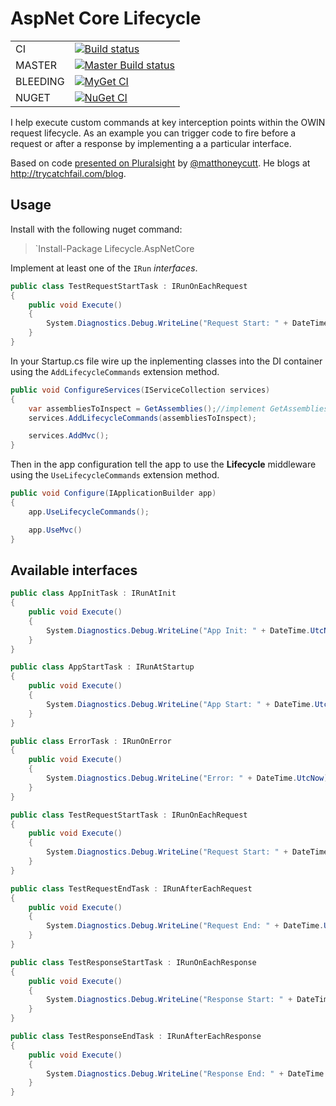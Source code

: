 # AspNet Core Lifecycle

| | |
|-|-|
|   CI  |[![Build status](https://ci.appveyor.com/api/projects/status/05drr0dq7omoru07?svg=true)](https://ci.appveyor.com/project/dburriss/aspnetlifecycle) |
| MASTER |[![Master Build status](https://ci.appveyor.com/api/projects/status/pmgou6qm452s50d0/branch/master?svg=true)](https://ci.appveyor.com/project/dburriss/aspnetlifecycle/branch/master) |
|BLEEDING|[![MyGet CI](https://img.shields.io/myget/dburriss-ci/vpre/Lifecycle.AspNetCore.svg)](http://myget.org/gallery/dburriss-ci) |
|  NUGET |[![NuGet CI](https://img.shields.io/nuget/v/Lifecycle.AspNetCore.svg)](https://www.nuget.org/packages/Lifecycle.AspNetCore/) |

I help execute custom commands at key interception points within the OWIN request lifecycle. As an example you can trigger code to fire before a request or after a response by implementing a a particular interface.

Based on code [presented on Pluralsight](https://www.pluralsight.com/courses/build-application-framework-aspdotnet-mvc-5) by [@matthoneycutt](https://twitter.com/matthoneycutt). He blogs at http://trycatchfail.com/blog.

## Usage

Install with the following nuget command:
> `Install-Package Lifecycle.AspNetCore

Implement at least one of the `IRun` *interfaces*.

```csharp
public class TestRequestStartTask : IRunOnEachRequest
{
    public void Execute()
    {
        System.Diagnostics.Debug.WriteLine("Request Start: " + DateTime.UtcNow);
    }
}
```

In your Startup.cs file wire up the inplementing classes into the DI container using the `AddLifecycleCommands` extension method.

```csharp
public void ConfigureServices(IServiceCollection services)
{
    var assembliesToInspect = GetAssemblies();//implement GetAssemblies to return assemblies you want to scan for interfaces
    services.AddLifecycleCommands(assembliesToInspect);

    services.AddMvc();
}
```

Then in the app configuration tell the app to use the **Lifecycle** middleware using the `UseLifecycleCommands` extension method.

```csharp
public void Configure(IApplicationBuilder app)
{
    app.UseLifecycleCommands();

    app.UseMvc()
}
```

## Available interfaces

```csharp
public class AppInitTask : IRunAtInit
{
    public void Execute()
    {
        System.Diagnostics.Debug.WriteLine("App Init: " + DateTime.UtcNow);
    }
}

public class AppStartTask : IRunAtStartup
{
    public void Execute()
    {
        System.Diagnostics.Debug.WriteLine("App Start: " + DateTime.UtcNow);
    }
}

public class ErrorTask : IRunOnError
{
    public void Execute()
    {
        System.Diagnostics.Debug.WriteLine("Error: " + DateTime.UtcNow);
    }
}

public class TestRequestStartTask : IRunOnEachRequest
{
    public void Execute()
    {
        System.Diagnostics.Debug.WriteLine("Request Start: " + DateTime.UtcNow);
    }
}

public class TestRequestEndTask : IRunAfterEachRequest
{
    public void Execute()
    {
        System.Diagnostics.Debug.WriteLine("Request End: " + DateTime.UtcNow);
    }
}

public class TestResponseStartTask : IRunOnEachResponse
{
    public void Execute()
    {
        System.Diagnostics.Debug.WriteLine("Response Start: " + DateTime.UtcNow);
    }
}

public class TestResponseEndTask : IRunAfterEachResponse
{
    public void Execute()
    {
        System.Diagnostics.Debug.WriteLine("Response End: " + DateTime.UtcNow);
    }
}
```